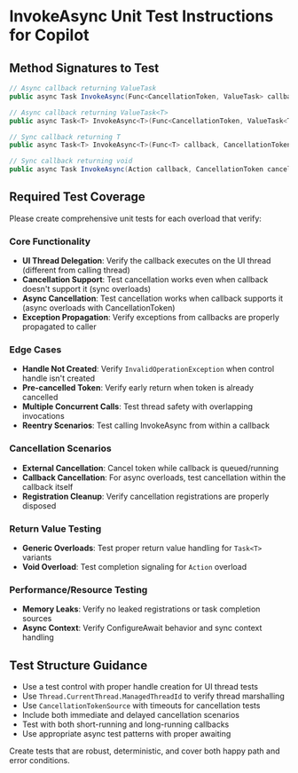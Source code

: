 # InvokeAsync Unit Test Instructions for Copilot

## Method Signatures to Test

```csharp
// Async callback returning ValueTask
public async Task InvokeAsync(Func<CancellationToken, ValueTask> callback, CancellationToken cancellationToken = default)

// Async callback returning ValueTask<T>
public async Task<T> InvokeAsync<T>(Func<CancellationToken, ValueTask<T>> callback, CancellationToken cancellationToken = default)

// Sync callback returning T
public async Task<T> InvokeAsync<T>(Func<T> callback, CancellationToken cancellationToken = default)

// Sync callback returning void
public async Task InvokeAsync(Action callback, CancellationToken cancellationToken = default)
```

## Required Test Coverage

Please create comprehensive unit tests for each overload that verify:

### Core Functionality
- **UI Thread Delegation**: Verify the callback executes on the UI thread (different from calling thread)
- **Cancellation Support**: Test cancellation works even when callback doesn't support it (sync overloads)
- **Async Cancellation**: Test cancellation works when callback supports it (async overloads with CancellationToken)
- **Exception Propagation**: Verify exceptions from callbacks are properly propagated to caller

### Edge Cases
- **Handle Not Created**: Verify `InvalidOperationException` when control handle isn't created
- **Pre-cancelled Token**: Verify early return when token is already cancelled
- **Multiple Concurrent Calls**: Test thread safety with overlapping invocations
- **Reentry Scenarios**: Test calling InvokeAsync from within a callback

### Cancellation Scenarios
- **External Cancellation**: Cancel token while callback is queued/running
- **Callback Cancellation**: For async overloads, test cancellation within the callback itself
- **Registration Cleanup**: Verify cancellation registrations are properly disposed

### Return Value Testing
- **Generic Overloads**: Test proper return value handling for `Task<T>` variants
- **Void Overload**: Test completion signaling for `Action` overload

### Performance/Resource Testing
- **Memory Leaks**: Verify no leaked registrations or task completion sources
- **Async Context**: Verify ConfigureAwait behavior and sync context handling

## Test Structure Guidance

- Use a test control with proper handle creation for UI thread tests
- Use `Thread.CurrentThread.ManagedThreadId` to verify thread marshalling
- Use `CancellationTokenSource` with timeouts for cancellation tests
- Include both immediate and delayed cancellation scenarios
- Test with both short-running and long-running callbacks
- Use appropriate async test patterns with proper awaiting

Create tests that are robust, deterministic, and cover both happy path and error conditions.